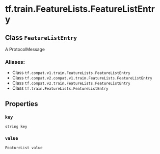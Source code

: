 <div itemscope itemtype="http://developers.google.com/ReferenceObject">
<meta itemprop="name" content="tf.train.FeatureLists.FeatureListEntry" />
<meta itemprop="path" content="Stable" />
<meta itemprop="property" content="key"/>
<meta itemprop="property" content="value"/>
</div>

# tf.train.FeatureLists.FeatureListEntry

## Class `FeatureListEntry`

A ProtocolMessage



### Aliases:

* Class `tf.compat.v1.train.FeatureLists.FeatureListEntry`
* Class `tf.compat.v2.compat.v1.train.FeatureLists.FeatureListEntry`
* Class `tf.compat.v2.train.FeatureLists.FeatureListEntry`
* Class `tf.train.FeatureLists.FeatureListEntry`

<!-- Placeholder for "Used in" -->


## Properties

<h3 id="key"><code>key</code></h3>

`string key`


<h3 id="value"><code>value</code></h3>

`FeatureList value`




